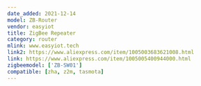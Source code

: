 ```yaml
---
date_added: 2021-12-14
model: ZB-Router
vendor: easyiot
title: ZigBee Repeater 
category: router
mlink: www.easyiot.tech
link2: https://www.aliexpress.com/item/1005003683621008.html
link: https://www.aliexpress.com/item/1005005400944000.html
zigbeemodel: ['ZB-SW01']
compatible: [zha, z2m, tasmota]
---
```




